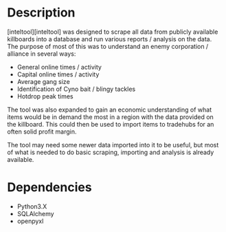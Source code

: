 # Description

[inteltool][inteltool] was designed to scrape all data from publicly available killboards into a database and run various reports / analysis on the data. The purpose of most of this was to understand an enemy corporation / alliance in several ways:

- General online times / activity
- Capital online times / activity
- Average gang size
- Identification of Cyno bait / blingy tackles
- Hotdrop peak times

The tool was also expanded to gain an economic understanding of what items would be in demand the most in a region with the data provided on the killboard. This could then be used to import items to tradehubs for an often solid profit margin.

The tool may need some newer data imported into it to be useful, but most of what is needed to do basic scraping, importing and analysis is already available.

# Dependencies

- Python3.X
- SQLAlchemy
- openpyxl
